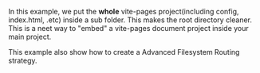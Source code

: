 In this example, we put the **whole** vite-pages project(including config, index.html, .etc) inside a sub folder. This makes the root directory cleaner. This is a neet way to "embed" a vite-pages document project inside your main project.

This example also show how to create a Advanced Filesystem Routing strategy.
